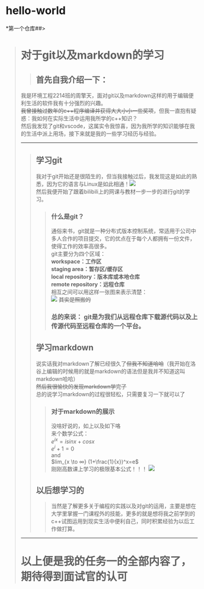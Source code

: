 # hello-world
*第一个仓库##>
> # __对于git以及markdown的学习__
>> ## __首先自我介绍一下：__
>我是环境工程2214班的周擎天，面对git以及markdown这样的用于编辑便利生活的软件我有十分强烈的兴趣。  
~~我曾接触过数年的c++程序编译并获得大大小小一些奖项~~，但我一直抱有疑惑：我如何在实际生活中运用我所学的c++知识？  
然后我发现了git和vscode，这属实令我惊喜，因为我所学的知识能够在我的生活中派上用场，接下来就是我的一些学习经历与经验。
>***
>> ## __学习git__
>>我对于git开始还是很陌生的，但当我接触过后，我发现这是如此的熟悉，因为它的语言与Linux是如此相通！![](https://gimg2.baidu.com/image_search/src=http%3A%2F%2Fpic2.orsoon.com%2F2017%2F0726%2F20170726033230359.jpg&refer=http%3A%2F%2Fpic2.orsoon.com&app=2002&size=f9999,10000&q=a80&n=0&g=0n&fmt=auto?sec=1666337480&t=45817181849822685b380edb30045cc3)  
然后我便开始了跟着bilibili上的网课与教材一步一步的进行git的学习。
>>> ### __什么是git？__
>>> 通俗来书，git就是一种分布式版本控制系统，常适用于公司中多人合作的项目提交，它的优点在于每个人都拥有一份文件，使得工作的效率高很多。  
git主要分为四个区域：  
__workspace：工作区  
staging area：暂存区/缓存区  
local repository：版本库或本地仓库  
remote repository：远程仓库__  
相互之间可以用这样一张图来表示清楚：  
![](https://www.runoob.com/wp-content/uploads/2015/02/git-command.jpg) ~~其实是照搬的~~
>>> ### __总的来说：__ git是为我们从远程仓库下载源代码以及上传源代码至远程仓库的一个平台。
>> ## __学习markdown__
>> 说实话我对markdown了解已经很久了~~但我不知道哈哈~~（我开始在洛谷上编辑的时候用的就是markdown的语法但是我并不知道这叫markdown哈哈）  
>> ~~然后我很愉快的发现markdown学完了~~  
>> 总的说学习markdown的过程很轻松，只需要复习一下就可以了
>>> ### __对于markdown的展示__  
>>> 没啥好说的，如上以及如下咯  
>>> 来个数学公式：  
>>>  $e^{ix}=isinx+cosx$  
 $e^i+1=0$  
and  
$lim_{x \to ∞} (1+\frac{1}{x})^x=e$  
刚刚高数课上学习的极限基本公式！！！
>>> ![](https://gimg2.baidu.com/image_search/src=http%3A%2F%2Fimg.duoziwang.com%2F2019%2F02%2F03231453295395.jpg&refer=http%3A%2F%2Fimg.duoziwang.com&app=2002&size=f9999,10000&q=a80&n=0&g=0n&fmt=auto?sec=1666533889&t=8df6d4849ec4ae2b9f8d5cc843f5e10e)  
>> ## __以后想学习的__  
>>> 当然是了解更多关于编程的实践以及对git的运用，主要是想在大学里掌握一门课程外的技能，更多的就是想将我之前学到的c++试图运用到现实生活中便利自己，同时积累经验为以后工作做打算。  
>***
> # __以上便是我的任务一的全部内容了，期待得到面试官的认可__
